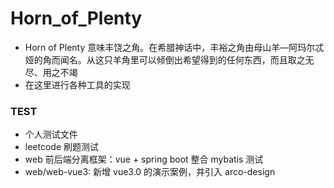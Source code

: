 # Horn_of_Plenty

- Horn of Plenty 意味丰饶之角。在希腊神话中，丰裕之角由母山羊—阿玛尔忒娅的角而闻名。从这只羊角里可以倾倒出希望得到的任何东西，而且取之无尽、用之不竭
- 在这里进行各种工具的实现

### TEST

- 个人测试文件
- leetcode 刷题测试
- web 前后端分离框架：vue + spring boot 整合 mybatis 测试
- web/web-vue3:  新增 vue3.0 的演示案例，并引入 arco-design
